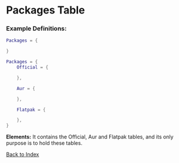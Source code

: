 # Packages Table

### Example Definitions:
```lua
Packages = {

}
```

```lua
Packages = {
    Official = {

    },

    Aur = {

    },

    Flatpak = {

    },
}
```

**Elements:**
It contains the Official, Aur and Flatpak tables, and its only purpose is to hold these tables.

[Back to Index](https://github.com/kingdomkind/config-king/blob/main/docs/index.md)
